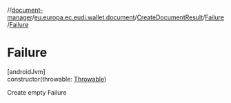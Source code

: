 //[document-manager](../../../../index.md)/[eu.europa.ec.eudi.wallet.document](../../index.md)/[CreateDocumentResult](../index.md)/[Failure](index.md)/[Failure](-failure.md)

# Failure

[androidJvm]\
constructor(throwable: [Throwable](https://kotlinlang.org/api/latest/jvm/stdlib/kotlin/-throwable/index.html))

Create empty Failure
